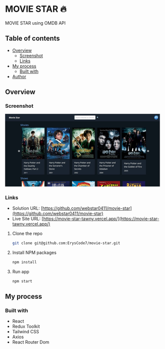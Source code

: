 # MOVIE STAR 🔥

MOVIE STAR using OMDB API

## Table of contents

- [Overview](#overview)
  - [Screenshot](#screenshot)
  - [Links](#links)
- [My process](#my-process)
  - [Built with](#built-with)
- [Author](#author)

## Overview

### Screenshot

![](./movie-star.png)

### Links

- Solution URL: [https://github.com/webstar0411/movie-star](https://github.com/webstar0411/movie-star)
- Live Site URL: [https://movie-star-tawny.vercel.app/](https://movie-star-tawny.vercel.app/)

1. Clone the repo

   ```sh
   git clone git@github.com:ErysCode7/movie-star.git
   ```

2. Install NPM packages

   ```sh
   npm install
   ```

3. Run app

   ```sh
   npm start
   ```

## My process

### Built with

- React
- Redux Toolkit
- Tailwind CSS
- Axios
- React Router Dom
